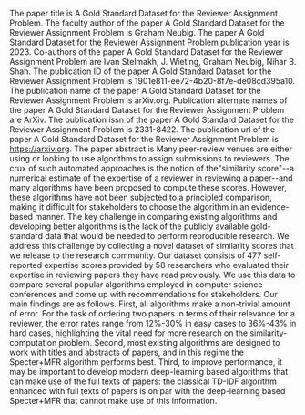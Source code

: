 The paper title is A Gold Standard Dataset for the Reviewer Assignment Problem.
The faculty author of the paper A Gold Standard Dataset for the Reviewer Assignment Problem is Graham Neubig.
The paper A Gold Standard Dataset for the Reviewer Assignment Problem publication year is 2023.
Co-authors of the paper A Gold Standard Dataset for the Reviewer Assignment Problem are Ivan Stelmakh, J. Wieting, Graham Neubig, Nihar B. Shah.
The publication ID of the paper A Gold Standard Dataset for the Reviewer Assignment Problem is 1901e811-ee72-4b20-8f7e-de08cd395a10.
The publication name of the paper A Gold Standard Dataset for the Reviewer Assignment Problem is arXiv.org.
Publication alternate names of the paper A Gold Standard Dataset for the Reviewer Assignment Problem are ArXiv.
The publication issn of the paper A Gold Standard Dataset for the Reviewer Assignment Problem is 2331-8422.
The publication url of the paper A Gold Standard Dataset for the Reviewer Assignment Problem is https://arxiv.org.
The paper abstract is Many peer-review venues are either using or looking to use algorithms to assign submissions to reviewers. The crux of such automated approaches is the notion of the"similarity score"--a numerical estimate of the expertise of a reviewer in reviewing a paper--and many algorithms have been proposed to compute these scores. However, these algorithms have not been subjected to a principled comparison, making it difficult for stakeholders to choose the algorithm in an evidence-based manner. The key challenge in comparing existing algorithms and developing better algorithms is the lack of the publicly available gold-standard data that would be needed to perform reproducible research. We address this challenge by collecting a novel dataset of similarity scores that we release to the research community. Our dataset consists of 477 self-reported expertise scores provided by 58 researchers who evaluated their expertise in reviewing papers they have read previously. We use this data to compare several popular algorithms employed in computer science conferences and come up with recommendations for stakeholders. Our main findings are as follows. First, all algorithms make a non-trivial amount of error. For the task of ordering two papers in terms of their relevance for a reviewer, the error rates range from 12%-30% in easy cases to 36%-43% in hard cases, highlighting the vital need for more research on the similarity-computation problem. Second, most existing algorithms are designed to work with titles and abstracts of papers, and in this regime the Specter+MFR algorithm performs best. Third, to improve performance, it may be important to develop modern deep-learning based algorithms that can make use of the full texts of papers: the classical TD-IDF algorithm enhanced with full texts of papers is on par with the deep-learning based Specter+MFR that cannot make use of this information.
